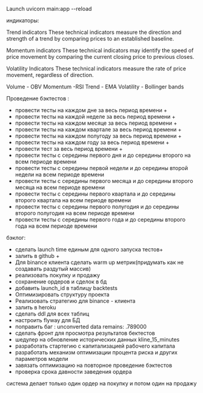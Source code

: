 Launch uvicorn main:app --reload




индикаторы:

Trend indicators
These technical indicators measure the direction and strength of a trend by comparing prices to an established baseline.

Momentum indicators
These technical indicators may identify the speed of price movement by comparing the current closing price to previous closes.

Volatility Indicators
These technical indicators measure the rate of price movement, regardless of direction.



Volume - OBV
Momentum -RSI
Trend - EMA
Volatility - Bollinger bands



Проведение бэктестов :
<ul>
<li>провести тесты на каждом дне за весь период времени +</li> 
<li>провести тесты на каждой неделе за весь период времени +</li> 
<li>провести тесты на каждом месяце за весь период времени +</li> 
<li>провести тесты на каждом квартале за весь период времени +</li> 
<li>провести тесты на каждом полугоду за весь период времени +</li> 
<li>провести тесты на каждом году за весь период времени +</li> 
<li>провести тест за весь период времени +</li> 
<li>провести тесты с середины первого дня и до середины второго на всем периоде времени</li>
<li>провести тесты с середины первой недели и до середины второй недели на всем периоде времени</li>
<li>провести тесты с середины первого месяца и до середины второго месяца на всем периоде времени</li>
<li>провести тесты с середины первого квартала и до середины второго квартала на всем периоде времени</li>
<li>провести тесты с середины первого полугодия и до середины второго полугодия на всем периоде времени</li>
<li>провести тесты с середины первого года и до середины второго года на всем периоде времени</li>
</ul>





бэклог:
<ul>
<li>сделать launch time единым для одного запуска тестов+</li>
<li>залить в github +</li>
<li>Для binance клиента сделать warm up метрик(придумать как не  создавать раздутый массив)</li>
<li>реализовать покупку и продажу  </li>
<li>сохранение ордеров и сделок в бд </li>
<li>добавить launch_id в таблицу backtests</li>
<li>Оптимизировать структуру проекта</li>
<li>Реализовать стратегию для binance - клиента</li>
<li>залить в heroku</li>
<li>сделать ddl для всех таблиц</li>
<li>настроить flyway для БД</li>
<li>поправить баг : unconverted data remains: .789000</li>
<li>сделать фронт для просмотра результатов бектестов</li>
<li>шедулер на обновление исторических данных kline_15_minutes</li>
<li>разработать стартегию с капитализацией рабочего капитала</li>
<li>разработать механизм оптимизации процента риска и других параметров модели</li>
<li>завязать оптимизацию на повторное проведение бэктестов</li>
<li>проверка срока давности заведения ордера</li>
</ul>


система делает только один ордер на покупку и потом один на продажу
